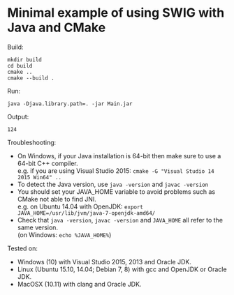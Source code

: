 # Minimal example of using SWIG with Java and CMake #

Build:

`mkdir build`  
`cd build`  
`cmake ..`  
`cmake --build .`

Run:

`java -Djava.library.path=. -jar Main.jar`

Output:

`124`

Troubleshooting:
* On Windows, if your Java installation is 64-bit then make sure to use a 64-bit C++ compiler.  
  e.g. if you are using Visual Studio 2015: `cmake -G "Visual Studio 14 2015 Win64" ..`  
* To detect the Java version, use `java -version` and `javac -version`
* You should set your JAVA_HOME variable to avoid problems such as CMake not able to find JNI.  
  e.g. on Ubuntu 14.04 with OpenJDK: `export JAVA_HOME=/usr/lib/jvm/java-7-openjdk-amd64/`
* Check that `java -version`, `javac -version` and `JAVA_HOME` all refer to the same version.  
  (on Windows: `echo %JAVA_HOME%`)

Tested on:
* Windows (10) with Visual Studio 2015, 2013 and Oracle JDK.
* Linux (Ubuntu 15.10, 14.04; Debian 7, 8) with gcc and OpenJDK or Oracle JDK.
* MacOSX (10.11) with clang and Oracle JDK.

